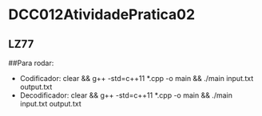 # DCC012AtividadePratica02
## LZ77

##Para rodar:
- Codificador:
clear && g++ -std=c++11 *.cpp -o main && ./main input.txt output.txt
- Decodificador:
clear && g++ -std=c++11 *.cpp -o main && ./main input.txt output.txt

